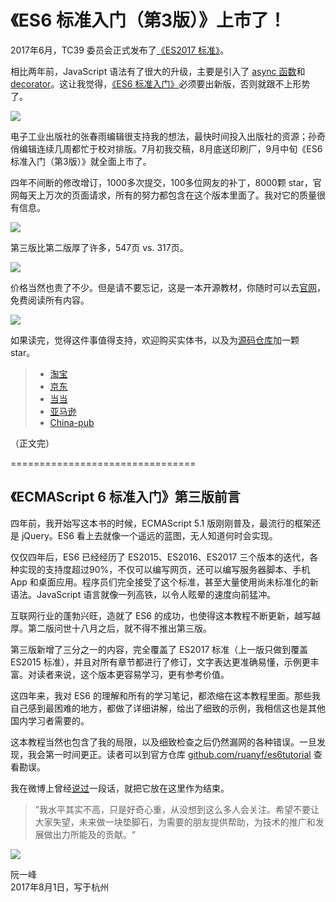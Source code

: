 # 《ES6 标准入门（第3版）》上市了！

2017年6月，TC39 委员会正式发布了[《ES2017 标准》](https://www.ecma-international.org/publications/standards/Ecma-262.htm)。

相比两年前，JavaScript 语法有了很大的升级，主要是引入了 [async 函数](http://es6.ruanyifeng.com/#docs/async)和 [decorator](http://es6.ruanyifeng.com/#docs/decorator)。这让我觉得，[《ES6 标准入门》](http://es6.ruanyifeng.com/)必须要出新版，否则就跟不上形势了。

[![](http://www.ruanyifeng.com/blogimg/asset/2017/bg2017091801.jpg)](http://es6.ruanyifeng.com/images/cover-3rd.jpg)

电子工业出版社的张春雨编辑很支持我的想法，最快时间投入出版社的资源；孙奇俏编辑连续几周都忙于校对排版。7月初我交稿，8月底送印刷厂，9月中旬《ES6 标准入门（第3版）》就全面上市了。

四年不间断的修改增订，1000多次提交，100多位网友的补丁，8000颗 star，官网每天上万次的页面请求，所有的努力都包含在这个版本里面了。我对它的质量很有信息。

![](http://www.ruanyifeng.com/blogimg/asset/2017/bg2017091804.png)

第三版比第二版厚了许多，547页 vs. 317页。

![](http://www.ruanyifeng.com/blogimg/asset/2017/bg2017091802.jpg)

价格当然也贵了不少。但是请不要忘记，这是一本开源教材，你随时可以去[官网](http://es6.ruanyifeng.com/)，免费阅读所有内容。

![](http://www.ruanyifeng.com/blogimg/asset/2017/bg2017091805.png)

如果读完，觉得这件事值得支持，欢迎购买实体书，以及为[源码仓库](https://github.com/ruanyf/es6tutorial)加一颗 star。

> - [淘宝](https://s.taobao.com/search?q=ES6%E6%A0%87%E5%87%86%E5%85%A5%E9%97%A8+%E7%AC%AC3%E7%89%88)
> - [京东](https://item.jd.com/12172449.html)
> - [当当](http://product.dangdang.com/25156888.html)
> - [亚马逊](https://www.amazon.cn/ES6%E6%A0%87%E5%87%86%E5%85%A5%E9%97%A8-%E9%98%AE%E4%B8%80%E5%B3%B0/dp/B0755547ZZ)
> - [China-pub](http://product.china-pub.com/6504650)

（正文完）

================================

## 《ECMAScript 6 标准入门》第三版前言

四年前，我开始写这本书的时候，ECMAScript 5.1 版刚刚普及，最流行的框架还是 jQuery。ES6 看上去就像一个遥远的蓝图，无人知道何时会实现。

仅仅四年后，ES6 已经经历了 ES2015、ES2016、ES2017 三个版本的迭代，各种实现的支持度超过90%，不仅可以编写网页，还可以编写服务器脚本、手机 App 和桌面应用。程序员们完全接受了这个标准，甚至大量使用尚未标准化的新语法。JavaScript 语言就像一列高铁，以令人眩晕的速度向前猛冲。

互联网行业的蓬勃兴旺，造就了 ES6 的成功，也使得这本教程不断更新，越写越厚。第二版问世十八月之后，就不得不推出第三版。

第三版新增了三分之一的内容，完全覆盖了 ES2017 标准（上一版只做到覆盖 ES2015 标准），并且对所有章节都进行了修订，文字表达更准确易懂，示例更丰富。对读者来说，这个版本更容易学习，更有参考价值。

这四年来，我对 ES6 的理解和所有的学习笔记，都浓缩在这本教程里面。那些我自己感到最困难的地方，都做了详细讲解，给出了细致的示例，我相信这也是其他国内学习者需要的。

这本教程当然也包含了我的局限，以及细致检查之后仍然漏网的各种错误。一旦发现，我会第一时间更正。读者可以到官方仓库 [github.com/ruanyf/es6tutorial](https://github.com/ruanyf/es6tutorial) 查看勘误。

我在微博上曾经[说过](http://www.weibo.com/1400854834/F0AIlfAJr)一段话，就把它放在这里作为结束。

> ”我水平其实不高，只是好奇心重，从没想到这么多人会关注。希望不要让大家失望，未来做一块垫脚石，为需要的朋友提供帮助，为技术的推广和发展做出力所能及的贡献。“

![](http://www.ruanyifeng.com/blogimg/asset/2017/bg2017091806.jpg)

阮一峰  
2017年8月1日，写于杭州